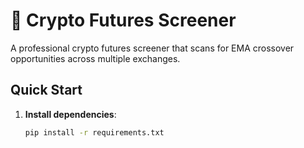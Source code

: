 # 🚀 Crypto Futures Screener

A professional crypto futures screener that scans for EMA crossover opportunities across multiple exchanges.

## Quick Start

1. **Install dependencies**:
   ```bash
   pip install -r requirements.txt